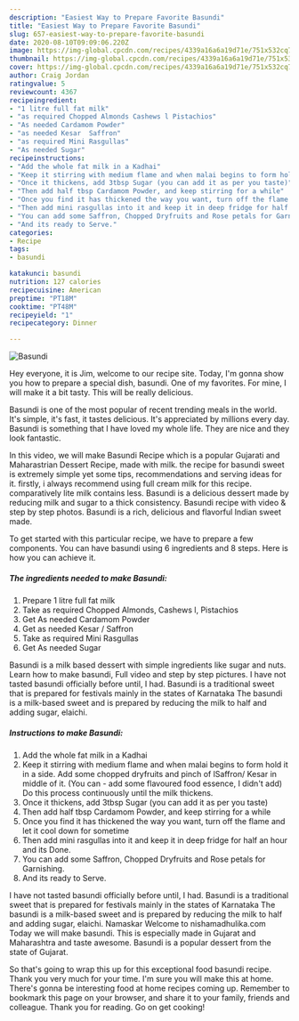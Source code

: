 ```yaml
---
description: "Easiest Way to Prepare Favorite Basundi"
title: "Easiest Way to Prepare Favorite Basundi"
slug: 657-easiest-way-to-prepare-favorite-basundi
date: 2020-08-10T09:09:06.220Z
image: https://img-global.cpcdn.com/recipes/4339a16a6a19d71e/751x532cq70/basundi-recipe-main-photo.jpg
thumbnail: https://img-global.cpcdn.com/recipes/4339a16a6a19d71e/751x532cq70/basundi-recipe-main-photo.jpg
cover: https://img-global.cpcdn.com/recipes/4339a16a6a19d71e/751x532cq70/basundi-recipe-main-photo.jpg
author: Craig Jordan
ratingvalue: 5
reviewcount: 4367
recipeingredient:
- "1 litre full fat milk"
- "as required Chopped Almonds Cashews l Pistachios"
- "As needed Cardamom Powder"
- "as needed Kesar  Saffron"
- "as required Mini Rasgullas"
- "As needed Sugar"
recipeinstructions:
- "Add the whole fat milk in a Kadhai"
- "Keep it stirring with medium flame and when malai begins to form hold it in a side. Add some chopped dryfruits and pinch of lSaffron/ Kesar in middle of it. (You can  add some flavoured food essence, I didn&#39;t add) Do this process continuously until the milk thickens."
- "Once it thickens, add 3tbsp Sugar (you can add it as per you taste)"
- "Then add half tbsp Cardamom Powder, and keep stirring for a while"
- "Once you find it has thickened the way you want, turn off the flame and let it cool down for sometime"
- "Then add mini rasgullas into it and keep it in deep fridge for half an hour and its Done."
- "You can add some Saffron, Chopped Dryfruits and Rose petals for Garnishing."
- "And its ready to Serve."
categories:
- Recipe
tags:
- basundi

katakunci: basundi 
nutrition: 127 calories
recipecuisine: American
preptime: "PT18M"
cooktime: "PT48M"
recipeyield: "1"
recipecategory: Dinner

---
```



![Basundi](https://img-global.cpcdn.com/recipes/4339a16a6a19d71e/751x532cq70/basundi-recipe-main-photo.jpg)

Hey everyone, it is Jim, welcome to our recipe site. Today, I'm gonna show you how to prepare a special dish, basundi. One of my favorites. For mine, I will make it a bit tasty. This will be really delicious.

Basundi is one of the most popular of recent trending meals in the world. It's simple, it's fast, it tastes delicious. It's appreciated by millions every day. Basundi is something that I have loved my whole life. They are nice and they look fantastic.

In this video, we will make Basundi Recipe which is a popular Gujarati and Maharastrian Dessert Recipe, made with milk. the recipe for basundi sweet is extremely simple yet some tips, recommendations and serving ideas for it. firstly, i always recommend using full cream milk for this recipe. comparatively lite milk contains less. Basundi is a delicious dessert made by reducing milk and sugar to a thick consistency. Basundi recipe with video &amp; step by step photos. Basundi is a rich, delicious and flavorful Indian sweet made.


To get started with this particular recipe, we have to prepare a few components. You can have basundi using 6 ingredients and 8 steps. Here is how you can achieve it.

<!--inarticleads1-->

##### The ingredients needed to make Basundi:

1. Prepare 1 litre full fat milk
1. Take as required Chopped Almonds, Cashews l, Pistachios
1. Get As needed Cardamom Powder
1. Get as needed Kesar / Saffron
1. Take as required Mini Rasgullas
1. Get As needed Sugar


Basundi is a milk based dessert with simple ingredients like sugar and nuts. Learn how to make basundi, Full video and step by step pictures. I have not tasted basundi officially before until, I had. Basundi is a traditional sweet that is prepared for festivals mainly in the states of Karnataka The basundi is a milk-based sweet and is prepared by reducing the milk to half and adding sugar, elaichi. 

<!--inarticleads2-->

##### Instructions to make Basundi:

1. Add the whole fat milk in a Kadhai
1. Keep it stirring with medium flame and when malai begins to form hold it in a side. Add some chopped dryfruits and pinch of lSaffron/ Kesar in middle of it. (You can  - add some flavoured food essence, I didn&#39;t add) Do this process continuously until the milk thickens.
1. Once it thickens, add 3tbsp Sugar (you can add it as per you taste)
1. Then add half tbsp Cardamom Powder, and keep stirring for a while
1. Once you find it has thickened the way you want, turn off the flame and let it cool down for sometime
1. Then add mini rasgullas into it and keep it in deep fridge for half an hour and its Done.
1. You can add some Saffron, Chopped Dryfruits and Rose petals for Garnishing.
1. And its ready to Serve.


I have not tasted basundi officially before until, I had. Basundi is a traditional sweet that is prepared for festivals mainly in the states of Karnataka The basundi is a milk-based sweet and is prepared by reducing the milk to half and adding sugar, elaichi. Namaskar Welcome to nishamadhulika.com Today we will make basundi. This is especially made in Gujarat and Maharashtra and taste awesome. Basundi is a popular dessert from the state of Gujarat. 

So that's going to wrap this up for this exceptional food basundi recipe. Thank you very much for your time. I'm sure you will make this at home. There's gonna be interesting food at home recipes coming up. Remember to bookmark this page on your browser, and share it to your family, friends and colleague. Thank you for reading. Go on get cooking!
